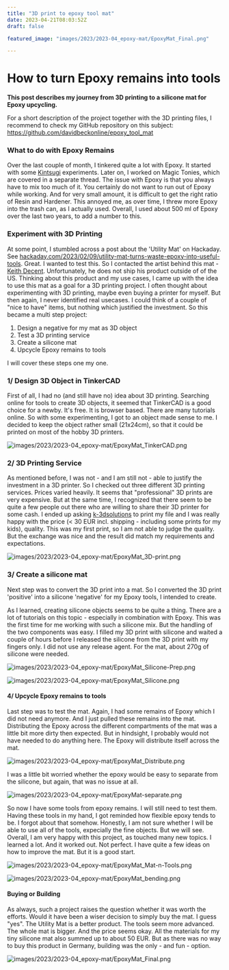 ```yaml
---
title: "3D print to epoxy tool mat"
date: 2023-04-21T08:03:52Z
draft: false

featured_image: "images/2023/2023-04_epoxy-mat/EpoxyMat_Final.png"

---
```


# How to turn Epoxy remains into tools

**This post describes my journey from 3D printing to a silicone mat for Epoxy upcycling.**

For a short description of the project together with the 3D printing files, I recommend to check my GitHub repository on this subject:
https://github.com/davidbeckonline/epoxy_tool_mat

### What to do with Epoxy Remains

Over the last couple of month, I tinkered quite a lot with Epoxy. It started with some [Kintsugi](https://en.wikipedia.org/wiki/Kintsugi) experiments. Later on, I worked on Magic Tonies, which are covered in a separate thread. The issue with Epoxy is that you always have to mix too much of it. You certainly do not want to run out of Epoxy while working. And for very small amount, it is difficult to get the right ratio of Resin and Hardener. This annoyed me, as over time, I threw more Epoxy into the trash can, as I actually used. Overall, I used about 500 ml of Epoxy over the last two years, to add a number to this.

### Experiment with 3D Printing

At some point, I stumbled across a post about the 'Utility Mat' on Hackaday.
See [hackaday.com/2023/02/09/utility-mat-turns-waste-epoxy-into-useful-tools](https://hackaday.com/2023/02/09/utility-mat-turns-waste-epoxy-into-useful-tools/). Great. I wanted to test this. So I contacted the artist behind this mat - [Keith Decent](https://www.keithdecent.com/). Unfortunately, he does not ship his product outside of of the US.
Thinking about this product and my use cases, I came up with the idea to use this mat as a goal for a 3D printing project. I often thought about experimenting with 3D printing, maybe even buying a printer for myself. But then again, I never identified real usecases. I could think of a couple of "nice to have" items, but nothing which justified the investment. So this became a multi step project:

1. Design a negative for my mat as 3D object
2. Test a 3D printing service
3. Create a silicone mat
4. Upcycle Epoxy remains to tools

I will cover these steps one my one.

### 1/ Design 3D Object in TinkerCAD

First of all, I had no (and still have no) idea about 3D printing. Searching online for tools to create 3D objects, it seemed that TinkerCAD is a good choice for a newby. It's free. It is browser based. There are many tutorials online. So with some experimenting, I got to an object made sense to me. I decided to keep the object rather small (21x24cm), so that it could be printed on most of the hobby 3D printers.

![images/2023/2023-04_epoxy-mat/EpoxyMat_TinkerCAD.png](/images/2023/2023-04_epoxy-mat/EpoxyMat_TinkerCAD.png)

### 2/ 3D Printing Service

As mentioned before, I was not - and I am still not - able to justify the investment in a 3D printer. So I checked out three different 3D printing services. Prices varied heavily. It seems that "professional" 3D prints are very expensive. But at the same time, I recognized that there seem to be quite a few people out there who are willing to share their 3D printer for some cash. I ended up asking [k-3dsolutions](https://k-3dsolutions.de/) to print my file and I was really happy with the price (< 30 EUR incl. shipping - including some prints for my kids), quality. This was my first print, so I am not able to judge the quality. But the exchange was nice and the result did match my requirements and expectations.

![images/2023/2023-04_epoxy-mat/EpoxyMat_3D-print.png](/images/2023/2023-04_epoxy-mat/EpoxyMat_3D-print.png)

### 3/ Create a silicone mat

Next step was to convert the 3D print into a mat. So I converted the 3D print 'positive' into a silicone 'negative' for my Epoxy tools, I intended to create.

As I learned, creating silicone objects seems to be quite a thing. There are a lot of tutorials on this topic - especially in combination with Epoxy.
This was the first time for me working with such a silicone mix. But the handling of the two components was easy. I filled my 3D print with silicone and waited a couple of hours before I released the silicone from the 3D print with my fingers only. I did not use any release agent. For the mat, about 270g of silicone were needed.

![images/2023/2023-04_epoxy-mat/EpoxyMat_Silicone-Prep.png](/images/2023/2023-04_epoxy-mat/EpoxyMat_Silicone-Prep.png)

![images/2023/2023-04_epoxy-mat/EpoxyMat_Silicone.png](/images/2023/2023-04_epoxy-mat/EpoxyMat_Silicone.png)

#### 4/ Upcycle Epoxy remains to tools

Last step was to test the mat. Again, I had some remains of Epoxy which I did not need anymore. And I just pulled these remains into the mat. Distributing the Epoxy across the different compartments of the mat was a little bit more dirty then expected. But in hindsight, I probably would not have needed to do anything here. The Epoxy will distribute itself across the mat.

![images/2023/2023-04_epoxy-mat/EpoxyMat_Distribute.png](/images/2023/2023-04_epoxy-mat/EpoxyMat_Distribute.png)

I was a little bit worried whether the epoxy would be easy to separate from the silicone, but again, that was no issue at all.

![images/2023/2023-04_epoxy-mat/EpoxyMat-separate.png](/images/2023/2023-04_epoxy-mat/EpoxyMat-separate.png)

So now I have some tools from epoxy remains. I will still need to test them. Having these tools in my hand, I got reminded how flexible epoxy tends to be. I forgot about that somehow. Honestly, I am not sure whether I will be able to use all of the tools, expecially the fine objects. But we will see. Overall, I am very happy with this project, as touched many new topics. I learned a lot. And it worked out. Not perfect. I have quite a few ideas on how to improve the mat. But it is a good start.

![images/2023/2023-04_epoxy-mat/EpoxyMat_Mat-n-Tools.png](/images/2023/2023-04_epoxy-mat/EpoxyMat_Mat-n-Tools.png)


![images/2023/2023-04_epoxy-mat/EpoxyMat_bending.png](/images/2023/2023-04_epoxy-mat/EpoxyMat_bending.png)

#### Buying or Building

As always, such a project raises the question whether it was worth the efforts. Would it have been a wiser decision to simply buy the mat. I guess "yes". The Utility Mat is a better product. The tools seem more advanced. The whole mat is bigger. And the price seems okay. All the materials for my tiny silicone mat also summed up to about 50 EUR. But as there was no way to buy this product in Germany, building was the only - and fun - option.

![images/2023/2023-04_epoxy-mat/EpoxyMat_Final.png](/images/2023/2023-04_epoxy-mat/EpoxyMat_Final.png)